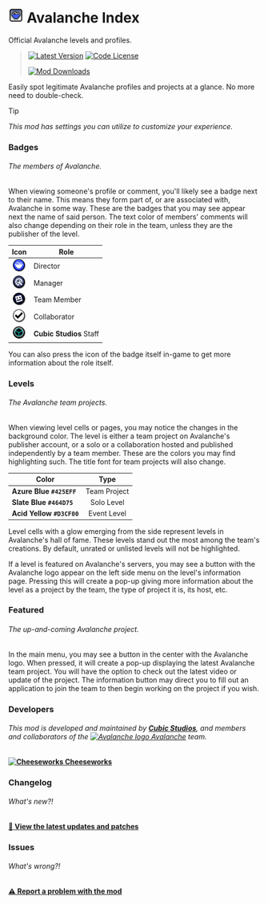 # <img src="logo.png" width="30" alt="The mod's logo." /> Avalanche Index
Official Avalanche levels and profiles.

> [<img alt="Latest Version" src="https://img.shields.io/github/v/release/CubicCommunity/AvalancheIndex?include_prereleases&sort=semver&display_name=release&style=for-the-badge&logo=github&logoColor=ffffff&label=Version">](../../releases/)    [<img alt="Code License" src="https://img.shields.io/github/license/CubicCommunity/AvalancheIndex?style=for-the-badge&logo=gnu&logoColor=ffffff&label=License">](LICENSE.md)
>  
> [<img alt="Mod Downloads" src="https://img.shields.io/github/downloads/CubicCommunity/AvalancheIndex/total?style=for-the-badge&logo=geode&logoColor=ffffff&label=Downloads">](https://www.geode-sdk.org/mods/cubicstudios.avalancheindex)

Easily spot legitimate Avalanche profiles and projects at a glance. No more need to double-check.

> [!TIP]
> *This mod has settings you can utilize to customize your experience.*

### Badges
###### The members of Avalanche.
When viewing someone's profile or comment, you'll likely see a badge next to their name. This means they form part of, or are associated with, Avalanche in some way. These are the badges that you may see appear next the name of said person. The text color of members' comments will also change depending on their role in the team, unless they are the publisher of the level.

| **Icon**                                                                       | **Role**                     |
|:------------------------------------------------------------------------------:|------------------------------|
| <img src="resources/director.png" width="25" alt="Director badge" />           | Director                     |
| <img src="resources/team-manager.png" width="25" alt="Manager badge" />        | Manager                      |
| <img src="resources/team-member.png" width="25" alt="Team member badge" />     | Team Member                  |
| <img src="resources/collaborator.png" width="25" alt="Collaborator badge" />   | Collaborator                 |
| <img src="resources/cubic-studios.png" width="25" alt="Cubic Studios badge" /> | **Cubic Studios** Staff      |

You can also press the icon of the badge itself in-game to get more information about the role itself.

### Levels
###### The Avalanche team projects.
When viewing level cells or pages, you may notice the changes in the background color. The level is either a team project on Avalanche's publisher account, or a solo or a collaboration hosted and published independently by a team member. These are the colors you may find highlighting such. The title font for team projects will also change.

| **Color**                 | **Type**     |
|---------------------------|:------------:|
| **Azure Blue `#425EFF`**  | Team Project |
| **Slate Blue `#464D75`**  | Solo Level   |
| **Acid Yellow `#D3CF00`** | Event Level  |

Level cells with a glow emerging from the side represent levels in Avalanche's hall of fame. These levels stand out the most among the team's creations. By default, unrated or unlisted levels will not be highlighted.

If a level is featured on Avalanche's servers, you may see a button with the Avalanche logo appear on the left side menu on the level's information page. Pressing this will create a pop-up giving more information about the level as a project by the team, the type of project it is, its host, etc.

### Featured
###### The up-and-coming Avalanche project.
In the main menu, you may see a button in the center with the Avalanche logo. When pressed, it will create a pop-up displaying the latest Avalanche team project. You will have the option to check out the latest video or update of the project. The information button may direct you to fill out an application to join the team to then begin working on the project if you wish.

### Developers
###### This mod is developed and maintained by **[Cubic Studios](https://www.cubicstudios.xyz/)**, and members and collaborators of the [<img src="https://i.imgur.com/3QH6N17.png" width="15" alt="Avalanche logo" /> Avalanche](https://avalanche.cubicstudios.xyz/) team.
**[<img src="https://i.imgur.com/X8HT4jM.png" width="15" alt="Cheeseworks" /> Cheeseworks](https://www.github.com/BlueWitherer/)**

### Changelog
###### What's new?!
**[📜 View the latest updates and patches](changelog.md)**

### Issues
###### What's wrong?!
**[⚠️ Report a problem with the mod](../../issues/)**